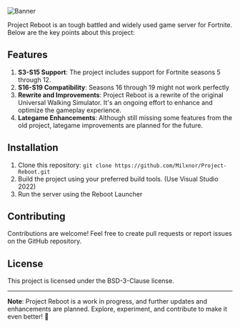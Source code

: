 ![Banner](https://i.imgur.com/p0P4tcI.png)

Project Reboot is an tough battled and widely used game server for Fortnite.  Below are the key points about this project:

## Features

1. **S3-S15 Support**: The project includes support for Fortnite seasons 5 through 12.
2. **S16-S19 Compatibility**: Seasons 16 through 19 might not work perfectly
3. **Rewrite and Improvements**: Project Reboot is a rewrite of the original Universal Walking Simulator. It's an ongoing effort to enhance and optimize the gameplay experience.
4. **Lategame Enhancements**: Although still missing some features from the old project, lategame improvements are planned for the future.

## Installation

1. Clone this repository: `git clone https://github.com/Milxnor/Project-Reboot.git`
2. Build the project using your preferred build tools. (Use Visual Studio 2022)
3. Run the server using the Reboot Launcher
## Contributing

Contributions are welcome! Feel free to create pull requests or report issues on the GitHub repository.

## License

This project is licensed under the BSD-3-Clause license.

---

**Note**: Project Reboot is a work in progress, and further updates and enhancements are planned. Explore, experiment, and contribute to make it even better! 🚀
